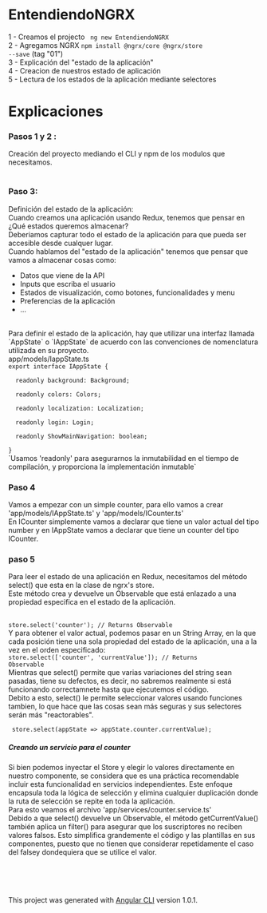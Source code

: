 # EntendiendoNGRX


1 - Creamos el projecto <code> ng new EntendiendoNGRX </code> <br />
2 - Agregamos NGRX <code>npm install @ngrx/core @ngrx/store --save</code> (tag "01")<br />
3 - Explicación del "estado de la aplicación" <br />
4 - Creacion de nuestros estado de aplicación <br />
5 - Lectura de los estados de la aplicación mediante selectores <br />


# Explicaciones

<h3> Pasos 1 y 2 : </h3>
Creación del proyecto mediando el CLI y npm de los modulos que necesitamos. <br /><br />

<h3> Paso 3: </h3>
Definición del estado de la aplicación: <br />
Cuando creamos una aplicación usando Redux, tenemos que pensar en ¿Qué estados queremos almacenar? <br />
Deberiamos capturar todo el estado de la aplicación para que pueda ser accesible desde cualquer lugar. <br />
Cuando hablamos del "estado de la aplicación" tenemos que pensar que vamos a almacenar cosas como: <br />
<ul>
  <li> Datos que viene de la API </li>
  <li> Inputs que escriba el usuario </li>
  <li> Estados de visualización, como botones, funcionalidades y menu </li>
  <li> Preferencias de la aplicación </li>
  <li> ... </li>
</ul>
<br />
Para definir el estado de la aplicación, hay que utilizar una interfaz llamada `AppState` o `IAppState` de acuerdo
con las convenciones de nomenclatura utilizada en su proyecto.
<br />
app/models/IappState.ts
<code>
export interface IAppState { <br />
  readonly background: Background; <br />
  readonly colors: Colors; <br />
  readonly localization: Localization; <br />
  readonly login: Login; <br />
  readonly ShowMainNavigation: boolean; <br />
}
</code>
`Usamos 'readonly' para asegurarnos la inmutabilidad en el tiempo de compilación, y proporciona la implementación inmutable`
  <br />

<h3> Paso 4 </h3>

Vamos a empezar con un simple counter, para ello vamos a crear 'app/models/IAppState.ts' y 'app/models/ICounter.ts' <br />
En ICounter simplemente vamos a declarar que tiene un valor actual del tipo number y en IAppState vamos a declarar que tiene
un counter del tipo ICounter.

 
<h3> paso 5 </h3>

Para leer el estado de una aplicación en Redux, necesitamos del método select() que esta en la clase de ngrx's store. <br />
Este método crea y devuelve un Observable que está enlazado a una propiedad especifica en el estado de la aplicación. <br />
<br />
<code> store.select('counter'); // Returns Observable<Counter> </code>
<br />
Y para obtener el valor actual, podemos pasar en un String Array, en la que cada posición tiene una sola propiedad del estado
de la aplicación, una a la vez en el orden especificado: 
<br />
<code>store.select(['counter', 'currentValue']); // Returns Observable<number></code>
<br />
Mientras que select() permite que varias variaciones del string sean pasadas, tiene su defectos, es decir,
no sabremos realmente si está funcionando correctamnete hasta que ejecutemos el código. <br />
Debito a esto, select() le permite seleccionar valores usando funciones tambien, lo que 
hace que las cosas sean más seguras y sus selectores serán más "reactorables".

<code> store.select(appState => appState.counter.currentValue); </code>

<h5>Creando un servicio para el counter</h5>

Si bien podemos inyectar el Store y elegir lo valores directamente en nuestro componente, se considera que es una práctica 
recomendable incluir esta funcionalidad en servicios independientes.
Este enfoque encapsula toda la lógica de selección y elimina cualquier duplicación donde la ruta de selección se repite en 
toda la aplicación.
<br />
Para esto veamos el archivo 'app/services/counter.service.ts' <br />
Debido a que select() devuelve un Observable, el método getCurrentValue() también aplica un 
filter() para asegurar que los suscriptores no reciben valores falsos. 
Esto simplifica grandemente el código y las plantillas en sus componentes, puesto que no tienen que 
considerar repetidamente el caso del falsey dondequiera que se utilice el valor.
<br />
 
 
 
 
 
 
 <br /> <br /> <br />

This project was generated with [Angular CLI](https://github.com/angular/angular-cli) version 1.0.1.
